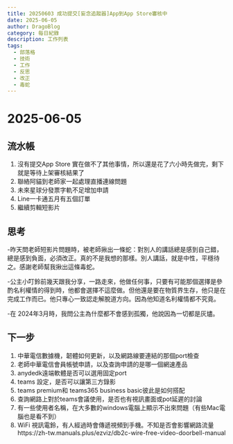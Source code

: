```yaml
---
title: 20250603 成功提交[妄念追蹤器]App到App Store審核中
date: 2025-06-05
author: DragoBlog
category: 每日紀錄
description: 工作列表
tags:
  - 部落格
  - 技術
  - 工作
  - 反思
  - 改正
  - 毒蛇
---
```


# 2025-06-05

<PostMeta />


## 流水帳

1. 沒有提交App Store 實在做不了其他事情，所以還是花了六小時先做完，剩下就是等待上架審核結果了
2. 聯絡阿貓到老師家一起處理直播連線問題
3. 未來星球分發票字軌不足增加申請
4. Line一卡通五月有五個訂單
5. 繼續剪輯短影片

## 思考
-昨天問老師短影片問題時，被老師揪出一條蛇：對別人的講話總是感到自己錯，總是感到負面，必須改正。真的不是我想的那樣。別人講話，就是中性，平穩待之。感謝老師幫我揪出這條毒蛇。

-公主小叮鈴前幾天跟我分享，一路走來，他做任何事，只要有可能那個選擇是參酌名利權情的得到時，他都會選擇不這麼做。但他還是要在物質界生存，他只是在完成工作而已。他只專心一致認走解脫道方向。因為他知道名利權情都不究竟。

-在 2024年3月時，我問公主為什麼都不會感到孤獨，他說因為一切都是灰燼。




## 下一步
1. 中華電信數據機，韌體如何更新，以及網路線要連結的那個port檢查
2. 老師中華電信會員帳號申請，以及查詢申請的是哪一個網速產品
3. anydedk遠端軟體是否可以選用固定port
4. teams 設定，是否可以讓第三方錄影
5. teams premium和 teams365 business basic彼此是如何搭配
6. 查詢網路上對於teams會議使用，是否也有視訊畫面或pot延遲的討論
7. 有一些使用者名稱，在大多數的windows電腦上顯示不出來問題（有些Mac電腦也是看不到）
8. WiFi 視訊電鈴，有人經過時會傳遞視頻到手機。不知是否會影響網路流量https://zh-tw.manuals.plus/ezviz/db2c-wire-free-video-doorbell-manual

